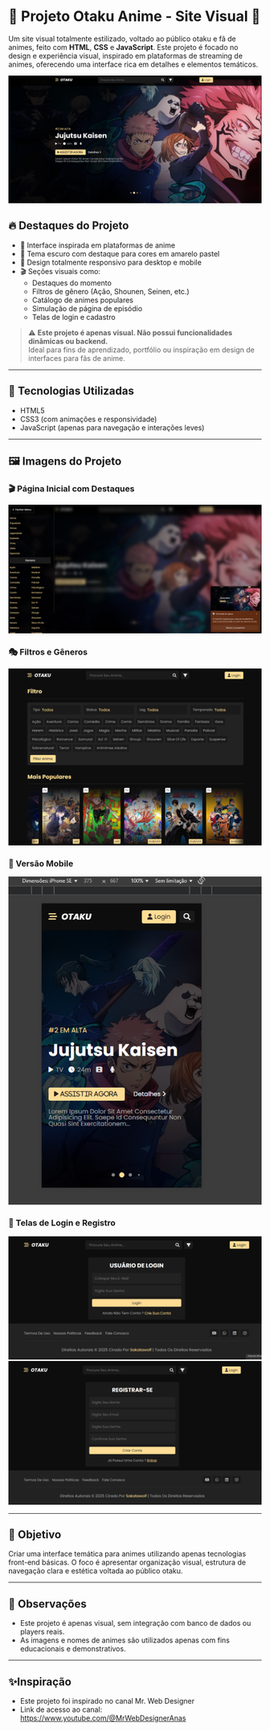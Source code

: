 # 🌸 Projeto Otaku Anime - Site Visual 🌸

Um site visual totalmente estilizado, voltado ao público otaku e fã de animes, feito com **HTML**, **CSS** e **JavaScript**. Este projeto é focado no design e experiência visual, inspirado em plataformas de streaming de animes, oferecendo uma interface rica em detalhes e elementos temáticos.

![Preview do Site](./preview/home.png)

## 🔥 Destaques do Projeto

- 🎴 Interface inspirada em plataformas de anime
- 🌙 Tema escuro com destaque para cores em amarelo pastel
- 📱 Design totalmente responsivo para desktop e mobile
- 🎬 Seções visuais como:
  - Destaques do momento
  - Filtros de gênero (Ação, Shounen, Seinen, etc.)
  - Catálogo de animes populares
  - Simulação de página de episódio
  - Telas de login e cadastro

> ⚠️ **Este projeto é apenas visual. Não possui funcionalidades dinâmicas ou backend.**  
> Ideal para fins de aprendizado, portfólio ou inspiração em design de interfaces para fãs de anime.

---

## 🧪 Tecnologias Utilizadas

- HTML5  
- CSS3 (com animações e responsividade)  
- JavaScript (apenas para navegação e interações leves)

---

## 🖼️ Imagens do Projeto

### 🎬 Página Inicial com Destaques  
![Página Principal](./preview/menu.png)

### 🎭 Filtros e Gêneros  
![Filtro de Gêneros](./preview/filter.png)

### 📱 Versão Mobile  
![Versão Mobile](./preview/mobile_home.png)

### 🔐 Telas de Login e Registro  
![Login](./preview/login.png)  
![Cadastro](./preview/register.png)

---

## 🎯 Objetivo

Criar uma interface temática para animes utilizando apenas tecnologias front-end básicas. O foco é apresentar organização visual, estrutura de navegação clara e estética voltada ao público otaku.

---

## 📌 Observações

- Este projeto é apenas visual, sem integração com banco de dados ou players reais.
- As imagens e nomes de animes são utilizados apenas com fins educacionais e demonstrativos.

---

## ✨Inspiração

- Este projeto foi inspirado no canal Mr. Web Designer
- Link de acesso ao canal: https://www.youtube.com/@MrWebDesignerAnas


